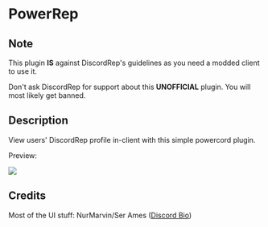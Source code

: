 # PowerRep

## Note
This plugin **IS** against DiscordRep's guidelines as you need a modded client to use it.

Don't ask DiscordRep for support about this **UNOFFICIAL** plugin. You will most likely get banned.

## Description
View users' DiscordRep profile in-client with this simple powercord plugin.

Preview:

![](https://i.pxl.blue/e1E7A1a.png)

## Credits
Most of the UI stuff: NurMarvin/Ser Ames ([Discord Bio](https://github.com/Ser-Ames/discord-bio))

